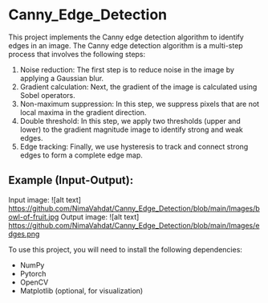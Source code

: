 # Canny_Edge_Detection

This project implements the Canny edge detection algorithm to identify edges in an image. The Canny edge detection algorithm is a multi-step process that involves the following steps:

1. Noise reduction: The first step is to reduce noise in the image by applying a Gaussian blur.
2. Gradient calculation: Next, the gradient of the image is calculated using Sobel operators.
3. Non-maximum suppression: In this step, we suppress pixels that are not local maxima in the gradient direction.
4. Double threshold: In this step, we apply two thresholds (upper and lower) to the gradient magnitude image to identify strong and weak edges.
5. Edge tracking: Finally, we use hysteresis to track and connect strong edges to form a complete edge map.

## Example (Input-Output):
Input image:
![alt text] https://github.com/NimaVahdat/Canny_Edge_Detection/blob/main/Images/bowl-of-fruit.jpg
Output image:
![alt text] https://github.com/NimaVahdat/Canny_Edge_Detection/blob/main/Images/edges.png

To use this project, you will need to install the following dependencies:

- NumPy
- Pytorch
- OpenCV
- Matplotlib (optional, for visualization)
